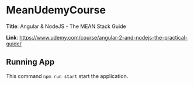 # MeanUdemyCourse

**Title**: Angular & NodeJS - The MEAN Stack Guide

**Link**: https://www.udemy.com/course/angular-2-and-nodejs-the-practical-guide/

## Running App

This command `npm run start` start the application.

